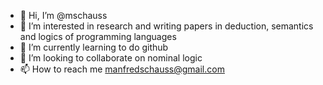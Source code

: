 - 👋 Hi, I’m @mschauss
- 👀 I’m interested in research and writing papers in deduction, semantics and logics of programming languages
- 🌱 I’m currently learning to do github
- 💞️ I’m looking to collaborate on nominal logic
- 📫 How to reach me manfredschauss@gmail.com

<!---
mschauss/mschauss is a ✨ special ✨ repository because its `README.md` (this file) appears on your GitHub profile.
You can click the Preview link to take a look at your changes.
--->
